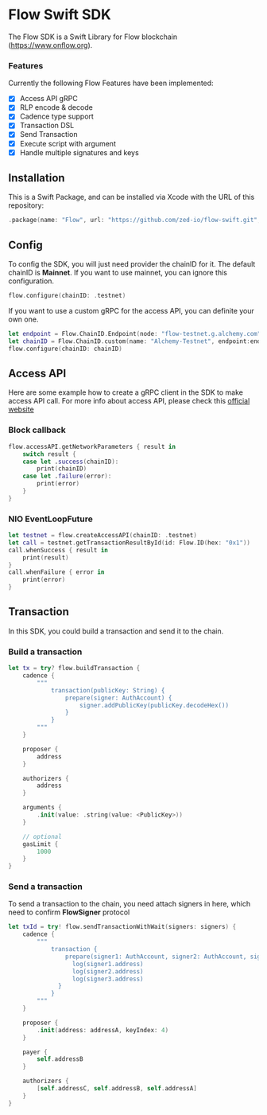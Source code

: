 # Flow Swift SDK
The Flow SDK is a Swift Library for Flow blockchain (https://www.onflow.org). 

### Features

Currently the following Flow Features have been implemented:

- [x] Access API gRPC
- [x] RLP encode & decode
- [x] Cadence type support
- [x] Transaction DSL
- [x] Send Transaction
- [x] Execute script with argument
- [x] Handle multiple signatures and keys 

## Installation

This is a Swift Package, and can be installed via Xcode with the URL of this repository:

```swift
.package(name: "Flow", url: "https://github.com/zed-io/flow-swift.git", from: "0.0.3-beta")
```

## Config

To config the SDK, you will just need provider the chainID for it. The default chainID is **Mainnet**.
If you want to use mainnet, you can ignore this configuration.
```swift
flow.configure(chainID: .testnet)
```

If you want to use a custom gRPC for the access API, you can definite your own one.
```swift
let endpoint = Flow.ChainID.Endpoint(node: "flow-testnet.g.alchemy.com", port: 443)
let chainID = Flow.ChainID.custom(name: "Alchemy-Testnet", endpoint:endpoint)
flow.configure(chainID: chainID)
``` 

## Access API 

Here are some example how to create a gRPC client in the SDK to make access API call.
For more info about access API, please check this [official website](https://docs.onflow.org/access-api/#gatsby-focus-wrapper)

### Block callback
```swift
flow.accessAPI.getNetworkParameters { result in
    switch result {
    case let .success(chainID):
        print(chainID)
    case let .failure(error):
        print(error)
    }
}
```

### NIO EventLoopFuture
```swift
let testnet = flow.createAccessAPI(chainID: .testnet)
let call = testnet.getTransactionResultById(id: Flow.ID(hex: "0x1"))
call.whenSuccess { result in
    print(result)
}
call.whenFailure { error in
    print(error)
}
```

## Transaction

In this SDK, you could build a transaction and send it to the chain.

### Build a transaction 
```swift
let tx = try? flow.buildTransaction {
    cadence {
        """
            transaction(publicKey: String) {
                prepare(signer: AuthAccount) {
                    signer.addPublicKey(publicKey.decodeHex())
                }
            }
        """
    }

    proposer {
        address
    }

    authorizers {
        address
    }

    arguments {
        .init(value: .string(value: <PublicKey>))
    }

    // optional
    gasLimit {
        1000
    }
}
```

### Send a transaction

To send a transaction to the chain, you need attach signers in here, which need to confirm **FlowSigner** protocol

```swift
let txId = try! flow.sendTransactionWithWait(signers: signers) {
    cadence {
        """
            transaction {
                prepare(signer1: AuthAccount, signer2: AuthAccount, signer3: AuthAccount) {
                  log(signer1.address)
                  log(signer2.address)
                  log(signer3.address)
              }
            }
        """
    }

    proposer {
        .init(address: addressA, keyIndex: 4)
    }

    payer {
        self.addressB
    }

    authorizers {
        [self.addressC, self.addressB, self.addressA]
    }
}
```
